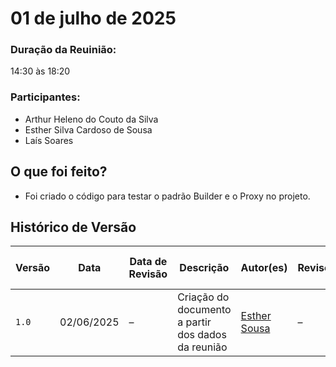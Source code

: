 # 01 de julho de 2025

### Duração da Reuinião: 
14:30 às 18:20

### Participantes:

- Arthur Heleno do Couto da Silva
- Esther Silva Cardoso de Sousa
- Laís Soares


## O que foi feito?

- Foi criado o código para testar o padrão Builder e o Proxy no projeto.

## Histórico de Versão

| Versão | Data       | Data de Revisão | Descrição                                          | Autor(es)                                           | Revisor(es) | Detalhes da revisão |
| ------ | ---------- | --------------- | -------------------------------------------------- | --------------------------------------------------- | ----------- | ------------------- |
| `1.0`  | 02/06/2025 | –               | Criação do documento a partir dos dados da reunião | [Esther Sousa](https://github.com/EstherSousa) | –           | –                   |
